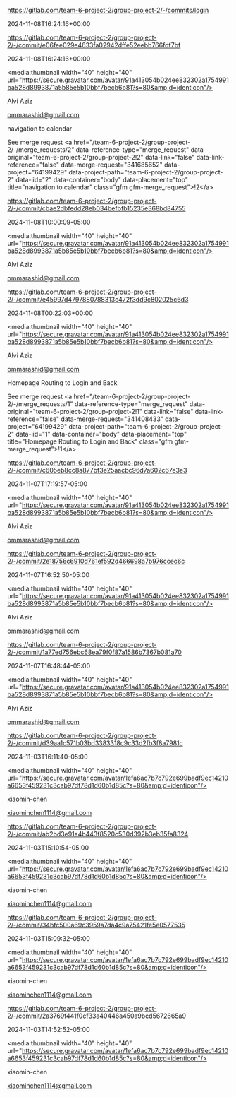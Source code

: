 ﻿<?xml version="1.0" encoding="UTF-8"?>

<feed xmlns="http://www.w3.org/2005/Atom" xmlns:media="http://search.yahoo.com/mrss/">

<title>group-project-2:login commits</title>

<link href="https://gitlab.com/team-6-project-2/group-project-2/-/commits/login?feed\_token=glft-4500f3c9cabc4b5a76ef5067334f5f971f1104b9d66a15db98dba155dbfd2cdf-22741376&amp;format=atom" rel="self" type="application/atom+xml"/>

<link href="https://gitlab.com/team-6-project-2/group-project-2/-/commits/login" rel="alternate" type="text/html"/>

<id>https://gitlab.com/team-6-project-2/group-project-2/-/commits/login</id>

<updated>2024-11-08T16:24:16+00:00</updated>

<entry>

<id>https://gitlab.com/team-6-project-2/group-project-2/-/commit/e06fee029e4633fa02942dffe52eebb766fdf7bf</id>

<link href="https://gitlab.com/team-6-project-2/group-project-2/-/commit/e06fee029e4633fa02942dffe52eebb766fdf7bf"/>

<title>Merge branch 'Homepage' into 'login'</title>

<updated>2024-11-08T16:24:16+00:00</updated>

<media:thumbnail width="40" height="40" url="https://secure.gravatar.com/avatar/91a413054b024ee832302a1754991ba528d8993871a5b85e5b10bbf7becb6b81?s=80&amp;d=identicon"/>

<author>

<name>Alvi Aziz</name>

<email>ommarashid@gmail.com</email>

</author>

<summary type="html">

navigation to calendar

See merge request &lt;a href="/team-6-project-2/group-project-2/-/merge\_requests/2" data-reference-type="merge\_request" data-original="team-6-project-2/group-project-2!2" data-link="false" data-link-reference="false" data-merge-request="341685652" data-project="64199429" data-project-path="team-6-project-2/group-project-2" data-iid="2" data-container="body" data-placement="top" title="navigation to calendar" class="gfm gfm-merge\_request"&gt;!2&lt;/a&gt;</summary>

</entry>

<entry>

<id>https://gitlab.com/team-6-project-2/group-project-2/-/commit/cbae2dbfedd28eb034befbfb15235e368bd84755</id>

<link href="https://gitlab.com/team-6-project-2/group-project-2/-/commit/cbae2dbfedd28eb034befbfb15235e368bd84755"/>

<title>navigation to calendar</title>

<updated>2024-11-08T10:00:09-05:00</updated>

<media:thumbnail width="40" height="40" url="https://secure.gravatar.com/avatar/91a413054b024ee832302a1754991ba528d8993871a5b85e5b10bbf7becb6b81?s=80&amp;d=identicon"/>

<author>

<name>Alvi Aziz</name>

<email>ommarashid@gmail.com</email>

</author>

<summary type="html"></summary>

</entry>

<entry>

<id>https://gitlab.com/team-6-project-2/group-project-2/-/commit/e45997d4797880788313c472f3dd9c802025c6d3</id>

<link href="https://gitlab.com/team-6-project-2/group-project-2/-/commit/e45997d4797880788313c472f3dd9c802025c6d3"/>

<title>Merge branch 'Homepage' into 'login'</title>

<updated>2024-11-08T00:22:03+00:00</updated>

<media:thumbnail width="40" height="40" url="https://secure.gravatar.com/avatar/91a413054b024ee832302a1754991ba528d8993871a5b85e5b10bbf7becb6b81?s=80&amp;d=identicon"/>

<author>

<name>Alvi Aziz</name>

<email>ommarashid@gmail.com</email>

</author>

<summary type="html">

Homepage Routing to Login and Back

See merge request &lt;a href="/team-6-project-2/group-project-2/-/merge\_requests/1" data-reference-type="merge\_request" data-original="team-6-project-2/group-project-2!1" data-link="false" data-link-reference="false" data-merge-request="341408433" data-project="64199429" data-project-path="team-6-project-2/group-project-2" data-iid="1" data-container="body" data-placement="top" title="Homepage Routing to Login and Back" class="gfm gfm-merge\_request"&gt;!1&lt;/a&gt;</summary>

</entry>

<entry>

<id>https://gitlab.com/team-6-project-2/group-project-2/-/commit/c605eb8cc8a877bf3e25aacbc96d7a602c67e3e3</id>

<link href="https://gitlab.com/team-6-project-2/group-project-2/-/commit/c605eb8cc8a877bf3e25aacbc96d7a602c67e3e3"/>

<title>added footer nav buttons (nonfunctional)</title>

<updated>2024-11-07T17:19:57-05:00</updated>

<media:thumbnail width="40" height="40" url="https://secure.gravatar.com/avatar/91a413054b024ee832302a1754991ba528d8993871a5b85e5b10bbf7becb6b81?s=80&amp;d=identicon"/>

<author>

<name>Alvi Aziz</name>

<email>ommarashid@gmail.com</email>

</author>

<summary type="html"></summary>

</entry>

<entry>

<id>https://gitlab.com/team-6-project-2/group-project-2/-/commit/2e18756c6910d761ef592d466698a7b976ccec6c</id>

<link href="https://gitlab.com/team-6-project-2/group-project-2/-/commit/2e18756c6910d761ef592d466698a7b976ccec6c"/>

<title>got rid of redundant home page button</title>

<updated>2024-11-07T16:52:50-05:00</updated>

<media:thumbnail width="40" height="40" url="https://secure.gravatar.com/avatar/91a413054b024ee832302a1754991ba528d8993871a5b85e5b10bbf7becb6b81?s=80&amp;d=identicon"/>

<author>

<name>Alvi Aziz</name>

<email>ommarashid@gmail.com</email>

</author>

<summary type="html"></summary>

</entry>

<entry>

<id>https://gitlab.com/team-6-project-2/group-project-2/-/commit/1a77ed756ebc68ea79f0f87a1586b7367b081a70</id>

<link href="https://gitlab.com/team-6-project-2/group-project-2/-/commit/1a77ed756ebc68ea79f0f87a1586b7367b081a70"/>

<title>changed default load to homepage and button leading to login</title>

<updated>2024-11-07T16:48:44-05:00</updated>

<media:thumbnail width="40" height="40" url="https://secure.gravatar.com/avatar/91a413054b024ee832302a1754991ba528d8993871a5b85e5b10bbf7becb6b81?s=80&amp;d=identicon"/>

<author>

<name>Alvi Aziz</name>

<email>ommarashid@gmail.com</email>

</author>

<summary type="html"></summary>

</entry>

<entry>

<id>https://gitlab.com/team-6-project-2/group-project-2/-/commit/d39aa1c571b03bd3383318c9c33d2fb3f8a7981c</id>

<link href="https://gitlab.com/team-6-project-2/group-project-2/-/commit/d39aa1c571b03bd3383318c9c33d2fb3f8a7981c"/>

<title>add files</title>

<updated>2024-11-03T16:11:40-05:00</updated>

<media:thumbnail width="40" height="40" url="https://secure.gravatar.com/avatar/1efa6ac7b7c792e699badf9ec14210a6653f459231c3cab97df78d1d60b1d85c?s=80&amp;d=identicon"/>

<author>

<name>xiaomin-chen</name>

<email>xiaominchen1114@gmail.com</email>

</author>

<summary type="html"></summary>

</entry>

<entry>

<id>https://gitlab.com/team-6-project-2/group-project-2/-/commit/ab2bd3e91a4b443f8520c530d392b3eb35fa8324</id>

<link href="https://gitlab.com/team-6-project-2/group-project-2/-/commit/ab2bd3e91a4b443f8520c530d392b3eb35fa8324"/>

<title>add files</title>

<updated>2024-11-03T15:10:54-05:00</updated>

<media:thumbnail width="40" height="40" url="https://secure.gravatar.com/avatar/1efa6ac7b7c792e699badf9ec14210a6653f459231c3cab97df78d1d60b1d85c?s=80&amp;d=identicon"/>

<author>

<name>xiaomin-chen</name>

<email>xiaominchen1114@gmail.com</email>

</author>

<summary type="html"></summary>

</entry>

<entry>

<id>https://gitlab.com/team-6-project-2/group-project-2/-/commit/34bfc500a69c3959a7da4c9a75421fe5e0577535</id>

<link href="https://gitlab.com/team-6-project-2/group-project-2/-/commit/34bfc500a69c3959a7da4c9a75421fe5e0577535"/>

<title>Resolve merge conflict in README.md</title>

<updated>2024-11-03T15:09:32-05:00</updated>

<media:thumbnail width="40" height="40" url="https://secure.gravatar.com/avatar/1efa6ac7b7c792e699badf9ec14210a6653f459231c3cab97df78d1d60b1d85c?s=80&amp;d=identicon"/>

<author>

<name>xiaomin-chen</name>

<email>xiaominchen1114@gmail.com</email>

</author>

<summary type="html"></summary>

</entry>

<entry>

<id>https://gitlab.com/team-6-project-2/group-project-2/-/commit/2a3769f441f0cf33a40446a450a9bcd5672665a9</id>

<link href="https://gitlab.com/team-6-project-2/group-project-2/-/commit/2a3769f441f0cf33a40446a450a9bcd5672665a9"/>

<title>Initial project files</title>

<updated>2024-11-03T14:52:52-05:00</updated>

<media:thumbnail width="40" height="40" url="https://secure.gravatar.com/avatar/1efa6ac7b7c792e699badf9ec14210a6653f459231c3cab97df78d1d60b1d85c?s=80&amp;d=identicon"/>

<author>

<name>xiaomin-chen</name>

<email>xiaominchen1114@gmail.com</email>

</author>

<summary type="html"></summary>

</entry>

</feed>
